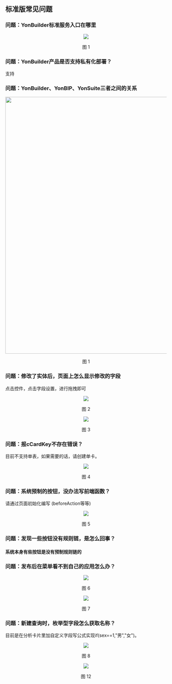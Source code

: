 ## 标准版常见问题

### 问题：YonBuilder标准服务入口在哪里

<div align=center>
<img src="/mybook/yonbuilder/generallink/8-/images/5.png"/>
</div>
<p align="center">图 1</p>

### 问题：YonBuilder产品是否支持私有化部署？

支持

### 问题：YonBuilder、YonBIP、YonSuite三者之间的关系

<div align=center>
<img width="800px" src="/mybook/yonbuilder/generallink/8-/images/9.jpg"/>
</div>
<p align="center">图 1</p>

### 问题：修改了实体后，页面上怎么显示修改的字段

点击控件，点击字段设置，进行拖拽即可

<div align=center>
<img src="/mybook/yonbuilder/generallink/8-/images/2.png"/>
</div>
<p align="center">图 2</p>

<div align=center>
<img src="/mybook/yonbuilder/generallink/8-/images/3.png"/>
</div>
<p align="center">图 3</p>

### 问题：报cCardKey不存在错误？ 

目前不支持单表，如果需要的话，请创建单卡。

<div align=center>
<img src="/mybook/yonbuilder/generallink/8-/images/1.png"/>
</div>
<p align="center">图 4</p>

### 问题：系统预制的按钮，没办法写前端函数？ 

请通过页面初始化编写 (beforeAction等等)

<div align=center>
<img src="/mybook/yonbuilder/generallink/8-/images/4.png"/>
</div>
<p align="center">图 5</p>

### 问题：发现一些按钮没有规则链，是怎么回事？

<h4>系统本身有些按钮是没有预制规则链的</h4>

### 问题：发布后在菜单看不到自己的应用怎么办？

<div align=center>
<img src="/mybook/yonbuilder/generallink/8-/images/6.png"/>
</div>
<p align="center">图 6</p>

<div align=center>
<img src="/mybook/yonbuilder/generallink/8-/images/7.png"/>
</div>
<p align="center">图 7</p>


### 问题：新建查询时，枚举型字段怎么获取名称？

目前是在分析卡片里加自定义字段写公式实现if(sex==1,"男","女")。

<div align=center>
<img src="/mybook/yonbuilder/generallink/8-/images/8.png"/>
</div>
<p align="center">图 8</p>

<div align=center>
<img src="/mybook/yonbuilder/generallink/8-/images/12.png"/>
</div>
<p align="center">图 12</p>










